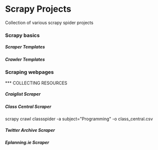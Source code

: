 # Scrapy Projects

Collection of various scrapy spider projects


### Scrapy basics

##### Scraper Templates
##### Crawler Templates

### Scraping webpages

*** COLLECTING RESOURCES


##### Craiglist Scraper 

##### Class Central Scraper
scrapy crawl classspider -a subject="Programming" -o class_central.csv

##### Twitter Archive Scraper

##### Eplanning.ie Scraper
